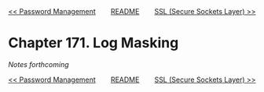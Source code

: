 <div>
<div style='float: left'><a href='ch170-password-management.md'>&lt;&lt; Password Management</a></div>
<div style='float: right'><a href='ch172-ssl--secure-sockets-layer-.md'>SSL (Secure Sockets Layer) &gt;&gt;</a></div>
<div style='float: inline-auto;text-align:center'><a href='README.md'>README</a></div>
<div style="clear: both"></div>
</div>

# Chapter 171. Log Masking

*Notes forthcoming*

<div>
<div style='float: left'><a href='ch170-password-management.md'>&lt;&lt; Password Management</a></div>
<div style='float: right'><a href='ch172-ssl--secure-sockets-layer-.md'>SSL (Secure Sockets Layer) &gt;&gt;</a></div>
<div style='float: inline-auto;text-align:center'><a href='README.md'>README</a></div>
<div style="clear: both"></div>
</div>
